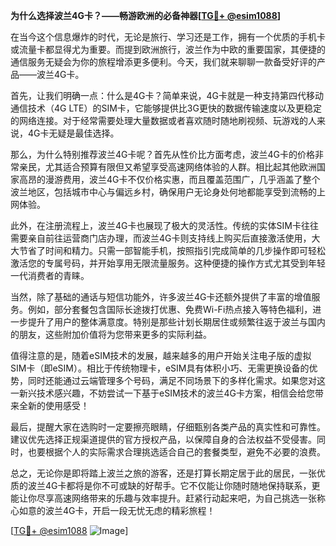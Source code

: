 **为什么选择波兰4G卡？——畅游欧洲的必备神器[[TG💪+ @esim1088](https://t.me/s/esim1088)]**

在当今这个信息爆炸的时代，无论是旅行、学习还是工作，拥有一个优质的手机卡或流量卡都显得尤为重要。而提到欧洲旅行，波兰作为中欧的重要国家，其便捷的通信服务无疑会为你的旅程增添更多便利。今天，我们就来聊聊一款备受好评的产品——波兰4G卡。

首先，让我们明确一点：什么是4G卡？简单来说，4G卡就是一种支持第四代移动通信技术（4G LTE）的SIM卡，它能够提供比3G更快的数据传输速度以及更稳定的网络连接。对于经常需要处理大量数据或者喜欢随时随地刷视频、玩游戏的人来说，4G卡无疑是最佳选择。

那么，为什么特别推荐波兰4G卡呢？首先从性价比方面考虑，波兰4G卡的价格非常亲民，尤其适合预算有限但又希望享受高速网络体验的人群。相比起其他欧洲国家高昂的漫游费用，波兰4G卡不仅价格实惠，而且覆盖范围广，几乎涵盖了整个波兰地区，包括城市中心与偏远乡村，确保用户无论身处何地都能享受到流畅的上网体验。

此外，在注册流程上，波兰4G卡也展现了极大的灵活性。传统的实体SIM卡往往需要亲自前往运营商门店办理，而波兰4G卡则支持线上购买后直接激活使用，大大节省了时间和精力。只需一部智能手机，按照指引完成简单的几步操作即可轻松激活您的专属号码，并开始享用无限流量服务。这种便捷的操作方式尤其受到年轻一代消费者的青睐。

当然，除了基础的通话与短信功能外，许多波兰4G卡还额外提供了丰富的增值服务。例如，部分套餐包含国际长途拨打优惠、免费Wi-Fi热点接入等特色福利，进一步提升了用户的整体满意度。特别是那些计划长期居住或频繁往返于波兰与国内的朋友，这些附加价值将为您带来更多的实际利益。

值得注意的是，随着eSIM技术的发展，越来越多的用户开始关注电子版的虚拟SIM卡（即eSIM）。相比于传统物理卡，eSIM具有体积小巧、无需更换设备的优势，同时还能通过云端管理多个号码，满足不同场景下的多样化需求。如果您对这一新兴技术感兴趣，不妨尝试一下基于eSIM技术的波兰4G卡方案，相信会给您带来全新的使用感受！

最后，提醒大家在选购时一定要擦亮眼睛，仔细甄别各类产品的真实性和可靠性。建议优先选择正规渠道提供的官方授权产品，以保障自身的合法权益不受侵害。同时，也要根据个人的实际需求合理挑选适合自己的套餐类型，避免不必要的浪费。

总之，无论你是即将踏上波兰之旅的游客，还是打算长期定居于此的居民，一张优质的波兰4G卡都将是你不可或缺的好帮手。它不仅能让你随时随地保持联系，更能让你尽享高速网络带来的乐趣与效率提升。赶紧行动起来吧，为自己挑选一张称心如意的波兰4G卡，开启一段无忧无虑的精彩旅程！

[[TG💪+ @esim1088](https://t.me/s/esim1088) ![Image](https://i.postimg.cc/4NQfJmqS/Snipaste-2025-05-13-00-14-12.png)]